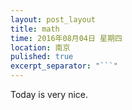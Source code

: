 ```yaml
---
layout: post_layout
title: math
time: 2016年08月04日 星期四
location: 南京
pulished: true
excerpt_separator: "```"
---
```


Today is very nice.
